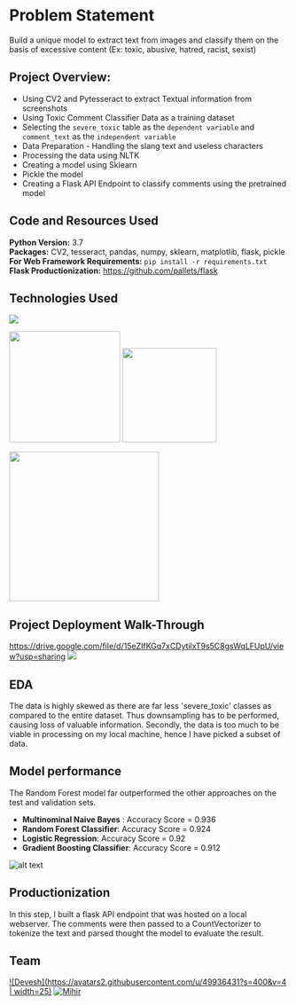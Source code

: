 # Problem Statement
Build a unique model to extract text from images and classify them on the basis of excessive content (Ex: toxic, abusive, hatred, racist, sexist)
 
## Project Overview:  
* Using CV2 and Pytesseract to extract Textual information from screenshots
* Using Toxic Comment Classifier Data as a training dataset
* Selecting the `severe_toxic` table as the `dependent variable` and `comment_text` as the `independent variable`
* Data Preparation - Handling the slang text and useless characters
* Processing the data using NLTK
* Creating a model using Sklearn
* Pickle the model
* Creating a Flask API Endpoint to classify comments using the pretrained model

## Code and Resources Used 
**Python Version:** 3.7  
**Packages:** CV2, tesseract, pandas, numpy, sklearn, matplotlib, flask, pickle  
**For Web Framework Requirements:**  ```pip install -r requirements.txt```   
**Flask Productionization:** https://github.com/pallets/flask

## Technologies Used

![](https://forthebadge.com/images/badges/made-with-python.svg)

[<img target="_blank" src="https://upload.wikimedia.org/wikipedia/commons/thumb/0/05/Scikit_learn_logo_small.svg/1200px-Scikit_learn_logo_small.svg.png" width=200>](https://scikit-learn.org/stable/) [<img target="_blank" src="https://flask.palletsprojects.com/en/1.1.x/_images/flask-logo.png" width=170>](https://flask.palletsprojects.com/en/1.1.x/) 

[<img target="_blank" src="https://upload.wikimedia.org/wikipedia/commons/7/78/Tesseract_OCR_logo_%28Google%29.png" width=270>](https://tesseract-ocr.github.io/) 

## Project Deployment Walk-Through
https://drive.google.com/file/d/15eZIfKGq7xCDytilxT9s5C8gsWqLFUpU/view?usp=sharing
![](https://github.com/mihir1493/Toxic-Comment-Classifier-for-Instagram/blob/master/demo_video.gif)

## EDA
The data is highly skewed as there are far less 'severe_toxic' classes as compared to the entire dataset. Thus downsampling has to be performed, causing loss of valuable information.
Secondly, the data is too much to be viable in processing on my local machine, hence I have picked a subset of data.

## Model performance
The Random Forest model far outperformed the other approaches on the test and validation sets. 
*	**Multinominal Naive Bayes** : Accuracy Score = 0.936
*   **Random Forest Classifier**: Accuracy Score = 0.924
*	**Logistic Regression**: Accuracy Score = 0.92
*	**Gradient Boosting Classifier**: Accuracy Score = 0.912

![alt text](https://github.com/mihir1493/Toxic-Comment-Classifier-for-Instagram/blob/master/results.JPG "Results")

## Productionization 
In this step, I built a flask API endpoint that was hosted on a local webserver. The comments were then passed to a CountVectorizer to tokenize the text and parsed thought the model to evaluate the result. 

## Team
[![Devesh](https://avatars2.githubusercontent.com/u/49936431?s=400&v=4 | width=25)](https://github.com/deveshdatwani) 
[![Mihir](https://avatars3.githubusercontent.com/u/56906607?s=400&v=4)](https://github.com/mihir1493)


